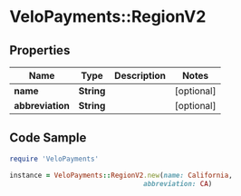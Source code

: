 # VeloPayments::RegionV2

## Properties

Name | Type | Description | Notes
------------ | ------------- | ------------- | -------------
**name** | **String** |  | [optional] 
**abbreviation** | **String** |  | [optional] 

## Code Sample

```ruby
require 'VeloPayments'

instance = VeloPayments::RegionV2.new(name: California,
                                 abbreviation: CA)
```


